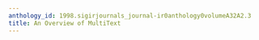 ```yaml
---
anthology_id: 1998.sigirjournals_journal-ir0anthology0volumeA32A2.3
title: An Overview of MultiText
---
```

